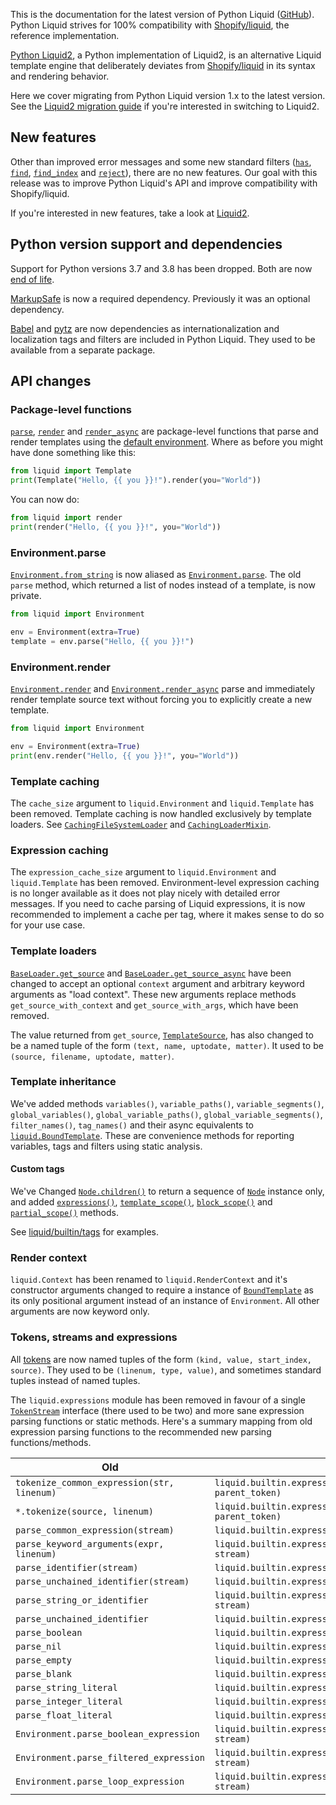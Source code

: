 This is the documentation for the latest version of Python Liquid ([GitHub](https://github.com/jg-rp/liquid)). Python Liquid strives for 100% compatibility with [Shopify/liquid](https://github.com/Shopify/liquid), the reference implementation.

[Python Liquid2](https://github.com/jg-rp/python-liquid2), a Python implementation of Liquid2, is an alternative Liquid template engine that deliberately deviates from [Shopify/liquid](https://github.com/Shopify/liquid) in its syntax and rendering behavior.

Here we cover migrating from Python Liquid version 1.x to the latest version. See the [Liquid2 migration guide](https://jg-rp.github.io/python-liquid2/migration/) if you're interested in switching to Liquid2.

## New features

Other than improved error messages and some new standard filters ([`has`](filter_reference.md#has), [`find`](filter_reference.md#find), [`find_index`](filter_reference.md#find_index) and [`reject`](filter_reference.md#reject)), there are no new features. Our goal with this release was to improve Python Liquid's API and improve compatibility with Shopify/liquid.

If you're interested in new features, take a look at [Liquid2](https://jg-rp.github.io/python-liquid2/migration/#new-features).

## Python version support and dependencies

Support for Python versions 3.7 and 3.8 has been dropped. Both are now [end of life](https://endoflife.date/python).

[MarkupSafe](https://github.com/pallets/markupsafe/) is now a required dependency. Previously it was an optional dependency.

[Babel](https://github.com/python-babel/babel) and [pytz](https://pypi.org/project/pytz/) are now dependencies as internationalization and localization tags and filters are included in Python Liquid. They used to be available from a separate package.

## API changes

### Package-level functions

[`parse`](api/convenience.md#liquid.parse), [`render`](api/convenience.md#liquid.render) and [`render_async`](api/convenience.md#liquid.render_async) are package-level functions that parse and render templates using the [default environment](environment.md). Where as before you might have done something like this:

```python
from liquid import Template
print(Template("Hello, {{ you }}!").render(you="World"))
```

You can now do:

```python
from liquid import render
print(render("Hello, {{ you }}!", you="World"))
```

### Environment.parse

[`Environment.from_string`](api/environment.md#liquid.Environment.from_string) is now aliased as [`Environment.parse`](api/environment.md#liquid.Environment.parse). The old `parse` method, which returned a list of nodes instead of a template, is now private.

```python
from liquid import Environment

env = Environment(extra=True)
template = env.parse("Hello, {{ you }}!")
```

### Environment.render

[`Environment.render`](api/environment.md#liquid.Environment.render) and [`Environment.render_async`](api/environment.md#liquid.Environment.render_async) parse and immediately render template source text without forcing you to explicitly create a new template.

```python
from liquid import Environment

env = Environment(extra=True)
print(env.render("Hello, {{ you }}!", you="World"))
```

### Template caching

The `cache_size` argument to `liquid.Environment` and `liquid.Template` has been removed. Template caching is now handled exclusively by template loaders. See [`CachingFileSystemLoader`](loading_templates.md/#caching-file-system-loader) and [`CachingLoaderMixin`](api/loaders.md#liquid.CachingLoaderMixin).

### Expression caching

The `expression_cache_size` argument to `liquid.Environment` and `liquid.Template` has been removed. Environment-level expression caching is no longer available as it does not play nicely with detailed error messages. If you need to cache parsing of Liquid expressions, it is now recommended to implement a cache per tag, where it makes sense to do so for your use case.

### Template loaders

[`BaseLoader.get_source`](api/loaders.md#liquid.loader.BaseLoader.get_source) and [`BaseLoader.get_source_async`](api/loaders.md#liquid.loader.BaseLoader.get_source_async) have been changed to accept an optional `context` argument and arbitrary keyword arguments as "load context". These new arguments replace methods `get_source_with_context` and `get_source_with_args`, which have been removed.

The value returned from `get_source`, [`TemplateSource`](api/loaders.md#liquid.loader.TemplateSource), has also changed to be a named tuple of the form `(text, name, uptodate, matter)`. It used to be `(source, filename, uptodate, matter)`.

### Template inheritance

We've added methods `variables()`, `variable_paths()`, `variable_segments()`, `global_variables()`, `global_variable_paths()`, `global_variable_segments()`, `filter_names()`, `tag_names()` and their async equivalents to [`liquid.BoundTemplate`](api/template.md). These are convenience methods for reporting variables, tags and filters using static analysis.

#### Custom tags

We've Changed [`Node.children()`](api/ast.md#liquid.Node.children) to return a sequence of [`Node`](api/ast.md) instance only, and added [`expressions()`](api/ast.md#liquid.Node.expressions), [`template_scope()`](api/ast.md#liquid.Node.template_scope), [`block_scope()`](api/ast.md#liquid.Node.block_scope) and [`partial_scope()`](api/ast.md#liquid.Node.partial_scope) methods.

See [liquid/builtin/tags](https://github.com/jg-rp/liquid/tree/main/liquid/builtin/tags) for examples.

### Render context

`liquid.Context` has been renamed to `liquid.RenderContext` and it's constructor arguments changed to require a instance of [`BoundTemplate`](api/template.md) as its only positional argument instead of an instance of `Environment`. All other arguments are now keyword only.

### Tokens, streams and expressions

All [tokens](api/tokens.md) are now named tuples of the form `(kind, value, start_index, source)`. They used to be `(linenum, type, value)`, and sometimes standard tuples instead of named tuples.

The `liquid.expressions` module has been removed in favour of a single [`TokenStream`](api/tokens.md#liquid.TokenStream) interface (there used to be two) and more sane expression parsing functions or static methods. Here's a summary mapping from old expression parsing functions to the recommended new parsing functions/methods.

| Old                                        | New                                                                |
| ------------------------------------------ | ------------------------------------------------------------------ |
| `tokenize_common_expression(str, linenum)` | `liquid.builtin.expressions.tokenize(source, parent_token)`        |
| `*.tokenize(source, linenum)`              | `liquid.builtin.expressions.tokenize(source, parent_token)`        |
| `parse_common_expression(stream)`          | `liquid.builtin.expressions.parse_primitive(env, stream)`          |
| `parse_keyword_arguments(expr, linenum)`   | `liquid.builtin.expressions.KeywordArgument.parse(env, stream)`    |
| `parse_identifier(stream)`                 | `liquid.builtin.expressions.Path.parse(env, stream)`               |
| `parse_unchained_identifier(stream)`       | `liquid.builtin.expressions.parse_identifier(env, stream)`         |
| `parse_string_or_identifier`               | `liquid.builtin.expressions.parse_string_or_path(env, stream)`     |
| `parse_unchained_identifier`               | `liquid.builtin.expressions.parse_name(env, stream)`               |
| `parse_boolean`                            | `liquid.builtin.expressions.parse_primitive(env, stream)`          |
| `parse_nil`                                | `liquid.builtin.expressions.parse_primitive(env, stream)`          |
| `parse_empty`                              | `liquid.builtin.expressions.parse_primitive(env, stream)`          |
| `parse_blank`                              | `liquid.builtin.expressions.parse_primitive(env, stream)`          |
| `parse_string_literal`                     | `liquid.builtin.expressions.parse_primitive(env, stream)`          |
| `parse_integer_literal`                    | `liquid.builtin.expressions.parse_primitive(env, stream)`          |
| `parse_float_literal`                      | `liquid.builtin.expressions.parse_primitive(env, stream)`          |
| `Environment.parse_boolean_expression`     | `liquid.builtin.expressions.BooleanExpression.parse(env, stream)`  |
| `Environment.parse_filtered_expression`    | `liquid.builtin.expressions.FilteredExpression.parse(env, stream)` |
| `Environment.parse_loop_expression`        | `liquid.builtin.expressions.LoopExpression.parse(env, stream)`     |
